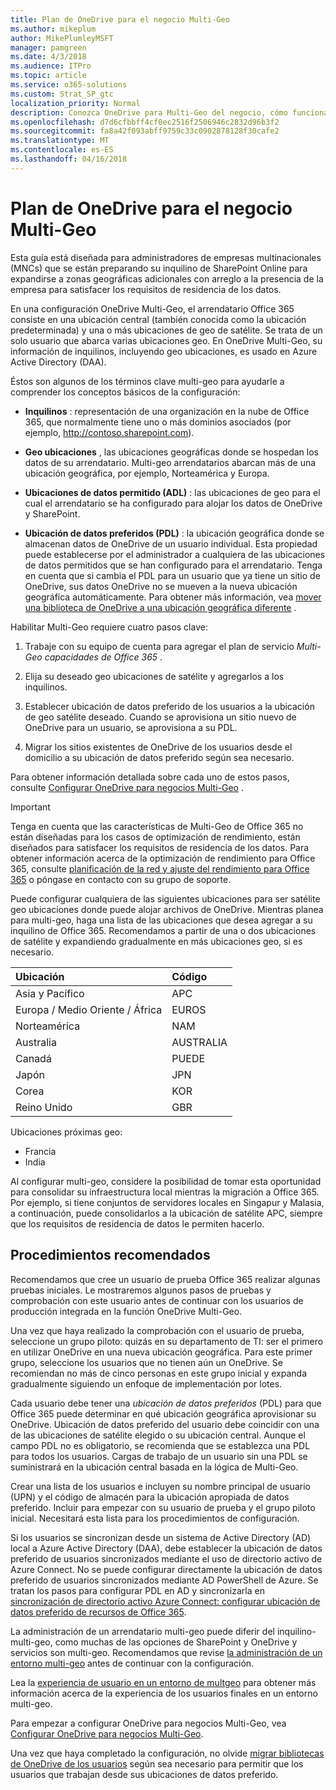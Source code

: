 ```yaml
---
title: Plan de OneDrive para el negocio Multi-Geo
ms.author: mikeplum
author: MikePlumleyMSFT
manager: pamgreen
ms.date: 4/3/2018
ms.audience: ITPro
ms.topic: article
ms.service: o365-solutions
ms.custom: Strat_SP_gtc
localization_priority: Normal
description: Conozca OneDrive para Multi-Geo del negocio, cómo funciona multi-geo y qué ubicaciones de geo están disponibles para el almacenamiento de datos.
ms.openlocfilehash: d7d6cfbbff4cf0ec2516f2506946c2832d96b3f2
ms.sourcegitcommit: fa8a42f093abff9759c33c0902878128f30cafe2
ms.translationtype: MT
ms.contentlocale: es-ES
ms.lasthandoff: 04/16/2018
---
```

# <a name="plan-for-onedrive-for-business-multi-geo"></a>Plan de OneDrive para el negocio Multi-Geo

Esta guía está diseñada para administradores de empresas multinacionales (MNCs) que se están preparando su inquilino de SharePoint Online para expandirse a zonas geográficas adicionales con arreglo a la presencia de la empresa para satisfacer los requisitos de residencia de los datos.

En una configuración OneDrive Multi-Geo, el arrendatario Office 365 consiste en una ubicación central (también conocida como la ubicación predeterminada) y una o más ubicaciones de geo de satélite. Se trata de un solo usuario que abarca varias ubicaciones geo. En OneDrive Multi-Geo, su información de inquilinos, incluyendo geo ubicaciones, es usado en Azure Active Directory (DAA). 

Éstos son algunos de los términos clave multi-geo para ayudarle a comprender los conceptos básicos de la configuración:

-   **Inquilinos** : representación de una organización en la nube de Office 365, que normalmente tiene uno o más dominios asociados (por ejemplo, http://contoso.sharepoint.com). 

-   **Geo ubicaciones** , las ubicaciones geográficas donde se hospedan los datos de su arrendatario. Multi-geo arrendatarios abarcan más de una ubicación geográfica, por ejemplo, Norteamérica y Europa.

-   **Ubicaciones de datos permitido (ADL)** : las ubicaciones de geo para el cual el arrendatario se ha configurado para alojar los datos de OneDrive y SharePoint.

-   **Ubicación de datos preferidos (PDL)** : la ubicación geográfica donde se almacenan datos de OneDrive de un usuario individual. Esta propiedad puede establecerse por el administrador a cualquiera de las ubicaciones de datos permitidos que se han configurado para el arrendatario. Tenga en cuenta que si cambia el PDL para un usuario que ya tiene un sitio de OneDrive, sus datos OneDrive no se mueven a la nueva ubicación geográfica automáticamente. Para obtener más información, vea [mover una biblioteca de OneDrive a una ubicación geográfica diferente](move-onedrive-between-geo-locations.md) .

Habilitar Multi-Geo requiere cuatro pasos clave:

1.  Trabaje con su equipo de cuenta para agregar el plan de servicio _Multi-Geo capacidades de Office 365_ .

2.  Elija su deseado geo ubicaciones de satélite y agregarlos a los inquilinos.

3.  Establecer ubicación de datos preferido de los usuarios a la ubicación de geo satélite deseado. Cuando se aprovisiona un sitio nuevo de OneDrive para un usuario, se aprovisiona a su PDL.

4.  Migrar los sitios existentes de OneDrive de los usuarios desde el domicilio a su ubicación de datos preferido según sea necesario.

Para obtener información detallada sobre cada uno de estos pasos, consulte [Configurar OneDrive para negocios Multi-Geo](multi-geo-tenant-configuration.md) .

> [!IMPORTANT]
> Tenga en cuenta que las características de Multi-Geo de Office 365 no están diseñadas para los casos de optimización de rendimiento, están diseñados para satisfacer los requisitos de residencia de los datos. Para obtener información acerca de la optimización de rendimiento para Office 365, consulte [planificación de la red y ajuste del rendimiento para Office 365](https://support.office.com/article/e5f1228c-da3c-4654-bf16-d163daee8848) o póngase en contacto con su grupo de soporte.

Puede configurar cualquiera de las siguientes ubicaciones para ser satélite geo ubicaciones donde puede alojar archivos de OneDrive. Mientras planea para multi-geo, haga una lista de las ubicaciones que desea agregar a su inquilino de Office 365. Recomendamos a partir de una o dos ubicaciones de satélite y expandiendo gradualmente en más ubicaciones geo, si es necesario.

<table>
<thead>
<tr class="header">
<th align="left"><strong>Ubicación</strong></th>
<th align="left"><strong>Código</strong></th>
</tr>
</thead>
<tbody>
<tr class="odd">
<td align="left">Asia y Pacífico</td>
<td align="left">APC</td>
</tr>
<tr class="even">
<td align="left">Europa / Medio Oriente / África</td>
<td align="left">EUROS</td>
</tr>
<tr class="odd">
<td align="left">Norteamérica</td>
<td align="left">NAM</td>
</tr>
<tr class="even">
<td align="left">Australia</td>
<td align="left">AUSTRALIA</td>
</tr>
<tr class="odd">
<td align="left">Canadá</td>
<td align="left">PUEDE</td>
</tr>
<tr class="odd">
<td align="left">Japón</td>
<td align="left">JPN</td>
</tr>
<tr class="even">
<td align="left">Corea</td>
<td align="left">KOR</td>
</tr>
<tr class="odd">
<td align="left">Reino Unido</td>
<td align="left">GBR</td>
</tr>
</tbody>
</table>

Ubicaciones próximas geo:
  
- Francia
- India

Al configurar multi-geo, considere la posibilidad de tomar esta oportunidad para consolidar su infraestructura local mientras la migración a Office 365. Por ejemplo, si tiene conjuntos de servidores locales en Singapur y Malasia, a continuación, puede consolidarlos a la ubicación de satélite APC, siempre que los requisitos de residencia de datos le permiten hacerlo.

## <a name="best-practices"></a>Procedimientos recomendados

Recomendamos que cree un usuario de prueba Office 365 realizar algunas pruebas iniciales. Le mostraremos algunos pasos de pruebas y comprobación con este usuario antes de continuar con los usuarios de producción integrada en la función OneDrive Multi-Geo.

Una vez que haya realizado la comprobación con el usuario de prueba, seleccione un grupo piloto: quizás en su departamento de TI: ser el primero en utilizar OneDrive en una nueva ubicación geográfica. Para este primer grupo, seleccione los usuarios que no tienen aún un OneDrive. Se recomiendan no más de cinco personas en este grupo inicial y expanda gradualmente siguiendo un enfoque de implementación por lotes.

Cada usuario debe tener una *ubicación de datos preferidos* (PDL) para que Office 365 puede determinar en qué ubicación geográfica aprovisionar su OneDrive. Ubicación de datos preferido del usuario debe coincidir con una de las ubicaciones de satélite elegido o su ubicación central. Aunque el campo PDL no es obligatorio, se recomienda que se establezca una PDL para todos los usuarios. Cargas de trabajo de un usuario sin una PDL se suministrará en la ubicación central basada en la lógica de Multi-Geo.   

Crear una lista de los usuarios e incluyen su nombre principal de usuario (UPN) y el código de almacén para la ubicación apropiada de datos preferido. Incluir para empezar con su usuario de prueba y el grupo piloto inicial. Necesitará esta lista para los procedimientos de configuración.

Si los usuarios se sincronizan desde un sistema de Active Directory (AD) local a Azure Active Directory (DAA), debe establecer la ubicación de datos preferido de usuarios sincronizados mediante el uso de directorio activo de Azure Connect. No se puede configurar directamente la ubicación de datos preferido de usuarios sincronizados mediante AD PowerShell de Azure. Se tratan los pasos para configurar PDL en AD y sincronizarla en [sincronización de directorio activo Azure Connect: configurar ubicación de datos preferido de recursos de Office 365](https://docs.microsoft.com/en-us/azure/active-directory/connect/active-directory-aadconnectsync-feature-preferreddatalocation).

La administración de un arrendatario multi-geo puede diferir del inquilino-multi-geo, como muchas de las opciones de SharePoint y OneDrive y servicios son multi-geo. Recomendamos que revise [la administración de un entorno multi-geo](administering-a-multi-geo-environment.md) antes de continuar con la configuración.

Lea la [experiencia de usuario en un entorno de multgeo](multi-geo-user-experience.md) para obtener más información acerca de la experiencia de los usuarios finales en un entorno multi-geo.

Para empezar a configurar OneDrive para negocios Multi-Geo, vea [Configurar OneDrive para negocios Multi-Geo](multi-geo-tenant-configuration.md).

Una vez que haya completado la configuración, no olvide [migrar bibliotecas de OneDrive de los usuarios](move-onedrive-between-geo-locations.md) según sea necesario para permitir que los usuarios que trabajan desde sus ubicaciones de datos preferido.
